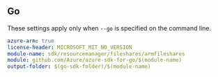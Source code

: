 ## Go

These settings apply only when `--go` is specified on the command line.

```yaml $(go) && $(track2)
azure-arm: true
license-header: MICROSOFT_MIT_NO_VERSION
module-name: sdk/resourcemanager/fileshares/armfileshares
module: github.com/Azure/azure-sdk-for-go/$(module-name)
output-folder: $(go-sdk-folder)/$(module-name)
```
